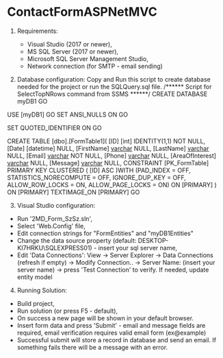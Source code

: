 # ContactFormASPNetMVC

1. Requirements:
    - Visual Studio (2017 or newer),
    - MS SQL Server (2017 or newer),
    - Microsoft SQL Server Management Studio,
    - Network connection (for SMTP - email sending)
   
2. Database configuration:
Copy and Run this script to create database needed for the project or run the SQLQuery.sql file.
/****** Script for SelectTopNRows command from SSMS  ******/
CREATE DATABASE myDB1
GO
 
 USE [myDB1]
GO
SET ANSI_NULLS ON
GO

SET QUOTED_IDENTIFIER ON
GO

CREATE TABLE [dbo].[FormTable1](
	[ID] [int] IDENTITY(1,1) NOT NULL,
	[Date] [datetime] NULL,
	[FirstName] [varchar](50) NULL,
	[LastName] [varchar](50) NULL,
	[Email] [varchar](50) NOT NULL,
	[Phone] [varchar](15) NULL,
	[AreaOfInterest] [varchar](50) NULL,
	[Message] [varchar](max) NULL,
 CONSTRAINT [PK_FormTable] PRIMARY KEY CLUSTERED 
(
	[ID] ASC
)WITH (PAD_INDEX = OFF, STATISTICS_NORECOMPUTE = OFF, IGNORE_DUP_KEY = OFF, ALLOW_ROW_LOCKS = ON, ALLOW_PAGE_LOCKS = ON) ON [PRIMARY]
) ON [PRIMARY] TEXTIMAGE_ON [PRIMARY]
GO

3. Visual Studio configuration:
- Run '2MD_Form_SzSz.sln',
- Select 'Web.Config' file,
- Edit connection strings for "FormEntities" and "myDB1Entities"
- Change the data source property (default: DESKTOP-KI7HRKU\SQLEXPRESS01) - insert your sql server name,
- Edit 'Data Connections': View -> Server Explorer -> Data Connections (refresh if empty) -> Modify Connection.. -> Server Name: (insert your server name) -> press 'Test Connection' to verify.
If needed, update entity model

4. Running Solution:
- Build project,
- Run solution (or press F5 - default),
- On success a new page will be shown in your default browser.
- Insert form data and press 'Submit' - email and message fields are required, email verification requires valid email form (ex@example) 
- Successful submit will store a record in database and send an email. If something fails there will be a message with an error.
   
